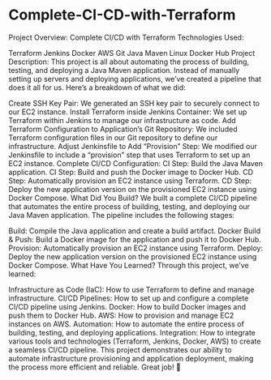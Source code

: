 # Complete-CI-CD-with-Terraform

Project Overview: Complete CI/CD with Terraform
Technologies Used:

Terraform
Jenkins
Docker
AWS
Git
Java
Maven
Linux
Docker Hub
Project Description: This project is all about automating the process of building, testing, and deploying a Java Maven application. Instead of manually setting up servers and deploying applications, we’ve created a pipeline that does it all for us. Here’s a breakdown of what we did:

Create SSH Key Pair: We generated an SSH key pair to securely connect to our EC2 instance.
Install Terraform inside Jenkins Container: We set up Terraform within Jenkins to manage our infrastructure as code.
Add Terraform Configuration to Application’s Git Repository: We included Terraform configuration files in our Git repository to define our infrastructure.
Adjust Jenkinsfile to Add “Provision” Step: We modified our Jenkinsfile to include a “provision” step that uses Terraform to set up an EC2 instance.
Complete CI/CD Configuration:
CI Step: Build the Java Maven application.
CI Step: Build and push the Docker image to Docker Hub.
CD Step: Automatically provision an EC2 instance using Terraform.
CD Step: Deploy the new application version on the provisioned EC2 instance using Docker Compose.
What Did You Build?
We built a complete CI/CD pipeline that automates the entire process of building, testing, and deploying our Java Maven application. The pipeline includes the following stages:

Build: Compile the Java application and create a build artifact.
Docker Build & Push: Build a Docker image for the application and push it to Docker Hub.
Provision: Automatically provision an EC2 instance using Terraform.
Deploy: Deploy the new application version on the provisioned EC2 instance using Docker Compose.
What Have You Learned?
Through this project, we’ve learned:

Infrastructure as Code (IaC): How to use Terraform to define and manage infrastructure.
CI/CD Pipelines: How to set up and configure a complete CI/CD pipeline using Jenkins.
Docker: How to build Docker images and push them to Docker Hub.
AWS: How to provision and manage EC2 instances on AWS.
Automation: How to automate the entire process of building, testing, and deploying applications.
Integration: How to integrate various tools and technologies (Terraform, Jenkins, Docker, AWS) to create a seamless CI/CD pipeline.
This project demonstrates our ability to automate infrastructure provisioning and application deployment, making the process more efficient and reliable. Great job! 🚀

